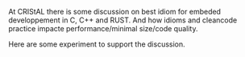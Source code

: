 At CRIStAL there is some discussion on best idiom for embeded developpement in C, C++ and RUST. 
And how idioms and cleancode practice impacte performance/minimal size/code quality. 

Here are some experiment to support the discussion.
